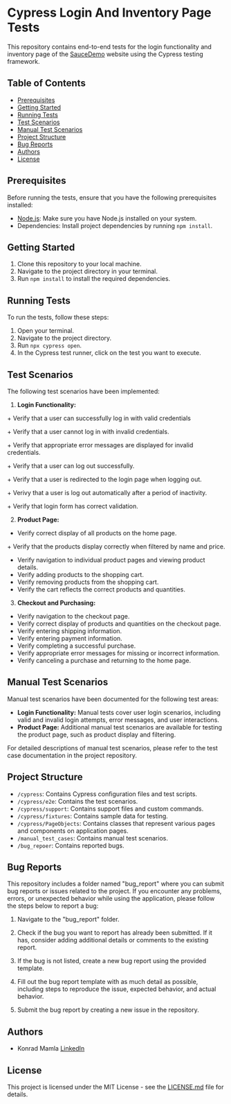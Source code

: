 # Cypress Login And Inventory Page Tests

This repository contains end-to-end tests for the login functionality and inventory page of the [SauceDemo](https://www.saucedemo.com/) website using the Cypress testing framework.

## Table of Contents

- [Prerequisites](#prerequisites)
- [Getting Started](#getting-started)
- [Running Tests](#running-tests)
- [Test Scenarios](#test-scenarios)
- [Manual Test Scenarios](#manual-test-scenario)
- [Project Structure](#project-structure)
- [Bug Reports](#bug-reports)
- [Authors](#authors)
- [License](#license)

## Prerequisites

Before running the tests, ensure that you have the following prerequisites installed:

- [Node.js](https://nodejs.org/): Make sure you have Node.js installed on your system.
- Dependencies: Install project dependencies by running `npm install`.

## Getting Started

1. Clone this repository to your local machine.
2. Navigate to the project directory in your terminal.
3. Run `npm install` to install the required dependencies.

## Running Tests

To run the tests, follow these steps:

1. Open your terminal.
2. Navigate to the project directory.
3. Run `npx cypress open`.
4. In the Cypress test runner, click on the test you want to execute.

## Test Scenarios

The following test scenarios have been implemented:

1. **Login Functionality:** 

\+ Verify that a user can successfully log in with valid credentials

\+ Verify that a user cannot log in with invalid credentials. 

\+ Verify that appropriate error messages are displayed for invalid credentials. 

\+ Verify that a user can log out successfully. 

\+ Verify that a user is redirected to the login page when logging out. 

\+ Verivy that a user is log out automatically after a period of inactivity. 

\+ Verify that login form has correct validation.


2. **Product Page:**
- Verify correct display of all products on the home page. 

\+ Verify that the products display correctly when filtered by name and price. 

- Verify navigation to individual product pages and viewing product details.
- Verify adding products to the shopping cart.
- Verify removing products from the shopping cart.
- Verify the cart reflects the correct products and quantities.

3. **Checkout and Purchasing:**
- Verify navigation to the checkout page.
- Verify correct display of products and quantities on the checkout page.
- Verify entering shipping information.
- Verify entering payment information.
- Verify completing a successful purchase.
- Verify appropriate error messages for missing or incorrect information.
- Verify canceling a purchase and returning to the home page.

## Manual Test Scenarios

Manual test scenarios have been documented for the following test areas:

- **Login Functionality:** Manual tests cover user login scenarios, including valid and invalid login attempts, error messages, and user interactions.
- **Product Page:** Additional manual test scenarios are available for testing the product page, such as product display and filtering.

For detailed descriptions of manual test scenarios, please refer to the test case documentation in the project repository.


## Project Structure

- `/cypress`: Contains Cypress configuration files and test scripts.
- `/cypress/e2e`: Contains the test scenarios.
- `/cypress/support`: Contains support files and custom commands.
- `/cypress/fixtures`: Contains sample data for testing.
- `/cypress/PageObjects`: Contains classes that represent various pages and components on application pages.
- `/manual_test_cases`: Contains manual test scenarios.
- `/bug_repoer`: Contains reported bugs.


## Bug Reports

This repository includes a folder named "bug_report" where you can submit bug reports or issues related to the project. If you encounter any problems, errors, or unexpected behavior while using the application, please follow the steps below to report a bug:

1. Navigate to the "bug_report" folder.

2. Check if the bug you want to report has already been submitted. If it has, consider adding additional details or comments to the existing report.

3. If the bug is not listed, create a new bug report using the provided template.

4. Fill out the bug report template with as much detail as possible, including steps to reproduce the issue, expected behavior, and actual behavior.

5. Submit the bug report by creating a new issue in the repository.


## Authors

- Konrad Mamla [LinkedIn](https://www.linkedin.com/in/konrad-mamla)

## License

This project is licensed under the MIT License - see the [LICENSE.md](LICENSE.md) file for details.
